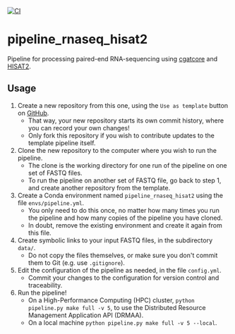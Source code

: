 [![CI](https://github.com/sims-lab/pipeline_rnaseq_hisat2/actions/workflows/build.yml/badge.svg)](https://github.com/sims-lab/pipeline_rnaseq_hisat2/actions/workflows/build.yml)

# pipeline_rnaseq_hisat2

Pipeline for processing paired-end RNA-sequencing using [cgatcore][link-cgatcore] and [HISAT2](http://www.ccb.jhu.edu/software/hisat/index.shtml).

[link-cgatcore]: https://github.com/cgat-developers/cgat-core

## Usage

1. Create a new repository from this one, using the `Use as template` button on [GitHub](https://github.com/sims-lab/pipeline_rnaseq_hisat2).
    + That way, your new repository starts its own commit history, where you can record your own changes!
    + Only fork this repository if you wish to contribute updates to the template pipeline itself.
2. Clone the new repository to the computer where you wish to run the pipeline.
    + The clone is the working directory for one run of the pipeline on one set of FASTQ files.
    + To run the pipeline on another set of FASTQ file, go back to step 1, and create another repository from the template.
3. Create a Conda environment named `pipeline_rnaseq_hisat2` using the file `envs/pipeline.yml`. 
    + You only need to do this once, no matter how many times you run the pipeline and how many copies of the pipeline you have cloned.
    + In doubt, remove the existing environment and create it again from this file.
4. Create symbolic links to your input FASTQ files, in the subdirectory `data/`.
    + Do not copy the files themselves, or make sure you don't commit them to Git (e.g. use `.gitignore`).
5. Edit the configuration of the pipeline as needed, in the file `config.yml`.
    + Commit your changes to the configuration for version control and traceability.
6. Run the pipeline!
    + On a High-Performance Computing (HPC) cluster, `python pipeline.py make full -v 5`, to use the Distributed Resource Management Application API (DRMAA).
    + On a local machine `python pipeline.py make full -v 5 --local`.
